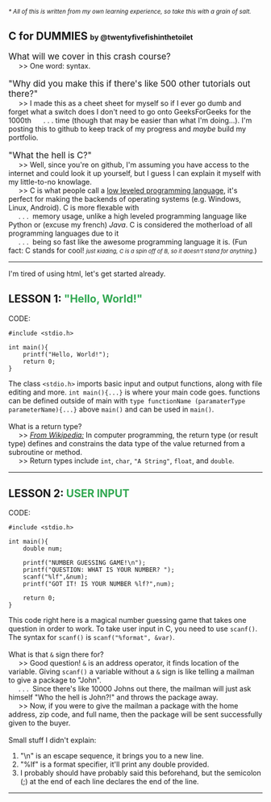 <small><em>* All of this is written from my own learning experience, so take this with a grain of salt.</em></small>
<h2>C for DUMMIES <label style="font-size: 14px;">by @twentyfivefishinthetoilet</label></h2>
<label style="font-size: 17px; padding-bottom: 3px;">What will we cover in this crash course?</label><br>
<span style="padding-left: 20px; padding-bottom: 12px;">>> One word: syntax.</span>
<br>
<br>
<label style="font-size: 17px; padding-bottom: 5px;">"Why did you make this if there's like 500 other tutorials out there?"</label><br>
<span style="padding-left: 20px; padding-bottom: 12px;">>> I made this as a cheet sheet for myself so if I ever go dumb and forget what a switch does I don't need to go onto GeeksForGeeks for the 1000th 
<span style="padding-left: 20px; padding-bottom: 7px;">.&nbsp;.&nbsp;.&nbsp;time (though that may be easier than what I'm doing...). I'm posting this to github to keep track of my progress and <em>maybe</em> build my portfolio.<br><br>
<label style="font-size: 17px; padding-bottom: 5px;">"What the hell is C?"</label><br>
<span style="padding-left: 20px; padding-bottom: 7px;">>> Well, since you're on github, I'm assuming you have access to the internet and could look it up yourself, but I guess I can explain it myself with my little-to-no knowlage.<br>
<span style="padding-left: 20px; padding-bottom: 7px;">>> C is what people call a <a href="https://en.wikipedia.org/wiki/Low-level_programming_language" target="_blank">low leveled programming language</a>, it's perfect for making the backends of operating systems (e.g. Windows, Linux, Android). C is more flexable with<br>
<span style="padding-left: 20px; padding-bottom: 7px;">.&nbsp;.&nbsp;.&nbsp; memory usage, unlike a high leveled programming language like Python or (excuse my french) <em>Java</em>. C is considered the motherload of all programming languages due to it<br>
<span style="padding-left: 20px; padding-bottom: 7px;">.&nbsp;.&nbsp;.&nbsp; being so fast like the awesome programming language it is. (Fun fact: C stands for cool! <label style="font-size: 11px;"><em>just kidding, C is a spin off of B, so it doesn't stand for anything.</em></label>)
<hr>
I'm tired of using html, let's get started already.


<h2>LESSON 1: <label style="color: #32a852;">"Hello, World!"</label></h2>
<p>CODE:</p>
    
    #include <stdio.h>

    int main(){
        printf("Hello, World!");
        return 0;
    }

<label>The class</label> 
`<stdio.h>` 
<label>imports basic input and output functions, along with file editing and more.</label>
`int main(){...}` is where your main code goes. functions can be defined outside of main with `type functionName (paramaterType parameterName){...}` above `main()` and can be used in `main()`. 
<br><br>
What is a return type?<br>
<span style="padding-left: 20px; padding-bottom: 7px;">>> <a href="https://en.wikipedia.org/wiki/Return_type"><em>From Wikipedia:</em></a> In computer programming, the return type (or result type) defines and constrains the data type of the value returned from a subroutine or method.<br>
<span style="padding-left: 20px; padding-bottom: 7px;">>> Return types include `int`, `char`, `"A String"`, `float`, and `double`.
<hr>


<h2>LESSON 2: <label style="color: #32a852;">USER INPUT</label></h2>
<p>CODE:</p>
    
    #include <stdio.h>

    int main(){
        double num;

        printf("NUMBER GUESSING GAME!\n");
        printf("QUESTION: WHAT IS YOUR NUMBER? ");
        scanf("%lf",&num);
        printf("GOT IT! IS YOUR NUMBER %lf?",num);
        
        return 0;
    }

<label>This code right here is a magical number guessing game that takes one question in order to work. To take user input in C, you need to use `scanf()`. The syntax for `scanf()` is `scanf("%format", &var)`.</label><br>
<br>What is that `&` sign there for?<br>
<span style="padding-left: 20px; padding-bottom: 7px;">>> Good question! `&` is an address operator, it finds location of the variable. Giving `scanf()` a variable without a `&` sign is like telling a mailman to give a package to "John".<br>
<span style="padding-left: 20px; padding-bottom: 7px;">.&nbsp;.&nbsp;.&nbsp; Since there's like 10000 Johns out there, the mailman will just ask himself "Who the hell is John?!" and throws the package away.<br>
<span style="padding-left: 20px; padding-bottom: 7px;">>> Now, if you were to give the mailman a package with the home address, zip code, and full name, then the package will be sent successfully given to the buyer.<br><br>
Small stuff I didn't explain:
<ol>
    <li>"\n" is an escape sequence, it brings you to a new line.</li>
    <li>"%lf" is a format specifier, it'll print any double provided.</li>
    <li>I probably should have probably said this beforehand, but the semicolon (;) at the end of each line declares the end of the line.</li>
</ol>
<hr>
